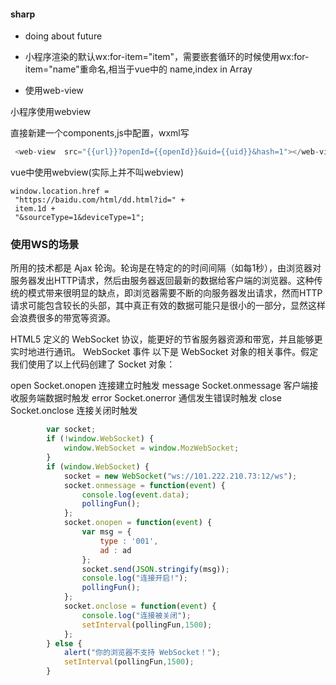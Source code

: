 #### sharp 

* doing about future

* 小程序渲染的默认wx:for-item="item"，需要嵌套循环的时候使用wx:for-item="name"重命名,相当于vue中的 name,index in Array

* 使用web-view

小程序使用webview

直接新建一个components,js中配置，wxml写
```js
 <web-view  src="{{url}}?openId={{openId}}&uid={{uid}}&hash=1"></web-view>
 ```
 
 vue中使用webview(实际上并不叫webview)
 ```
 window.location.href =
  "https://baidu.com/html/dd.html?id=" +
  item.1d +
  "&sourceType=1&deviceType=1";
  ```
 
 ### 使用WS的场景
 所用的技术都是 Ajax 轮询。轮询是在特定的的时间间隔（如每1秒），由浏览器对服务器发出HTTP请求，然后由服务器返回最新的数据给客户端的浏览器。这种传统的模式带来很明显的缺点，即浏览器需要不断的向服务器发出请求，然而HTTP请求可能包含较长的头部，其中真正有效的数据可能只是很小的一部分，显然这样会浪费很多的带宽等资源。

HTML5 定义的 WebSocket 协议，能更好的节省服务器资源和带宽，并且能够更实时地进行通讯。
WebSocket 事件
以下是 WebSocket 对象的相关事件。假定我们使用了以上代码创建了 Socket 对象：

open	Socket.onopen	连接建立时触发
message	Socket.onmessage	客户端接收服务端数据时触发
error	Socket.onerror	通信发生错误时触发
close	Socket.onclose	连接关闭时触发
```js
        var socket;
        if (!window.WebSocket) {
            window.WebSocket = window.MozWebSocket;
        }
        if (window.WebSocket) {
            socket = new WebSocket("ws://101.222.210.73:12/ws");
            socket.onmessage = function(event) {
                console.log(event.data);
                pollingFun();
            };
            socket.onopen = function(event) {
                var msg = {
                    type : '001',
                    ad : ad
                };
                socket.send(JSON.stringify(msg));
                console.log("连接开启!");
                pollingFun();
            };
            socket.onclose = function(event) {
                console.log("连接被关闭");
                setInterval(pollingFun,1500);
            };
        } else {
            alert("你的浏览器不支持 WebSocket！");
            setInterval(pollingFun,1500);
        }
```

